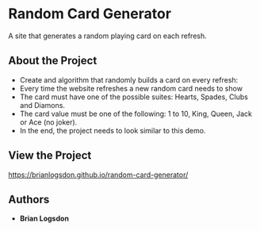   # Random Card Generator

A site that generates a random playing card on each refresh.
## About the Project
* Create and algorithm that randomly builds a card on every refresh:
* Every time the website refreshes a new random card needs to show
* The card must have one of the possible suites: Hearts, Spades, Clubs and Diamons.
* The card value must be one of the following: 1 to 10, King, Queen, Jack or Ace (no joker).
* In the end, the project needs to look similar to this demo.
## View the Project


https://brianlogsdon.github.io/random-card-generator/

## Authors

* **Brian Logsdon**
